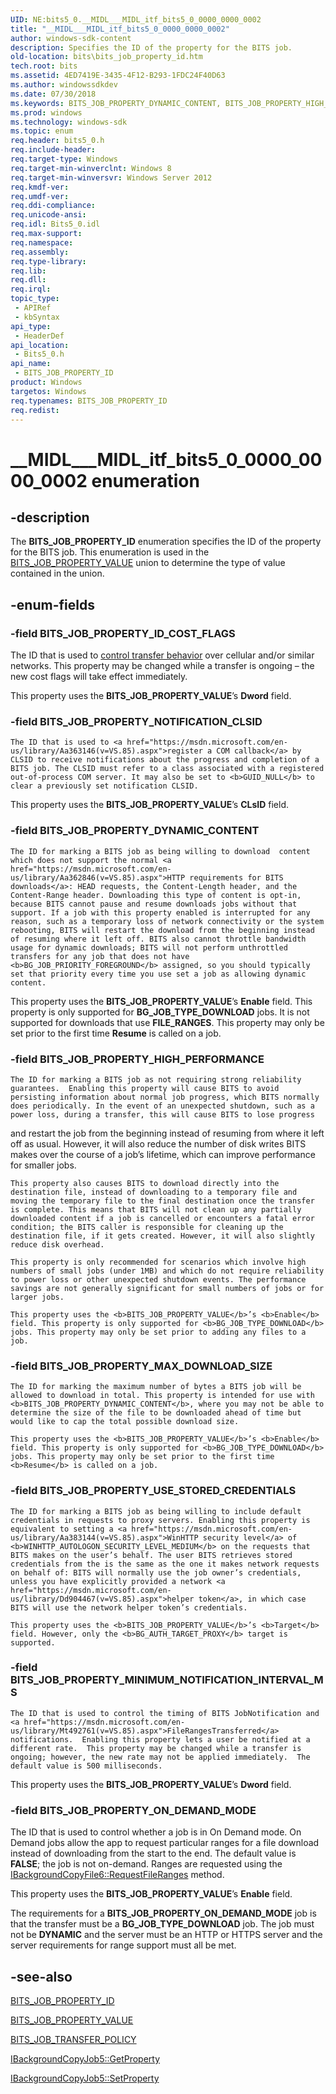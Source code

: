 ```yaml
---
UID: NE:bits5_0.__MIDL___MIDL_itf_bits5_0_0000_0000_0002
title: "__MIDL___MIDL_itf_bits5_0_0000_0000_0002"
author: windows-sdk-content
description: Specifies the ID of the property for the BITS job.
old-location: bits\bits_job_property_id.htm
tech.root: bits
ms.assetid: 4ED7419E-3435-4F12-B293-1FDC24F40D63
ms.author: windowssdkdev
ms.date: 07/30/2018
ms.keywords: BITS_JOB_PROPERTY_DYNAMIC_CONTENT, BITS_JOB_PROPERTY_HIGH_PERFORMANCE, BITS_JOB_PROPERTY_ID, BITS_JOB_PROPERTY_ID enumeration [BITS], BITS_JOB_PROPERTY_ID_COST_FLAGS, BITS_JOB_PROPERTY_MAX_DOWNLOAD_SIZE, BITS_JOB_PROPERTY_MINIMUM_NOTIFICATION_INTERVAL_MS, BITS_JOB_PROPERTY_NOTIFICATION_CLSID, BITS_JOB_PROPERTY_ON_DEMAND_MODE, BITS_JOB_PROPERTY_USE_STORED_CREDENTIALS, __MIDL___MIDL_itf_bits5_0_0000_0000_0002, bits.bits_job_property_id, bits5_0/BITS_JOB_PROPERTY_DYNAMIC_CONTENT, bits5_0/BITS_JOB_PROPERTY_HIGH_PERFORMANCE, bits5_0/BITS_JOB_PROPERTY_ID, bits5_0/BITS_JOB_PROPERTY_ID_COST_FLAGS, bits5_0/BITS_JOB_PROPERTY_MAX_DOWNLOAD_SIZE, bits5_0/BITS_JOB_PROPERTY_MINIMUM_NOTIFICATION_INTERVAL_MS, bits5_0/BITS_JOB_PROPERTY_NOTIFICATION_CLSID, bits5_0/BITS_JOB_PROPERTY_ON_DEMAND_MODE, bits5_0/BITS_JOB_PROPERTY_USE_STORED_CREDENTIALS
ms.prod: windows
ms.technology: windows-sdk
ms.topic: enum
req.header: bits5_0.h
req.include-header: 
req.target-type: Windows
req.target-min-winverclnt: Windows 8
req.target-min-winversvr: Windows Server 2012
req.kmdf-ver: 
req.umdf-ver: 
req.ddi-compliance: 
req.unicode-ansi: 
req.idl: Bits5_0.idl
req.max-support: 
req.namespace: 
req.assembly: 
req.type-library: 
req.lib: 
req.dll: 
req.irql: 
topic_type:
 - APIRef
 - kbSyntax
api_type:
 - HeaderDef
api_location:
 - Bits5_0.h
api_name:
 - BITS_JOB_PROPERTY_ID
product: Windows
targetos: Windows
req.typenames: BITS_JOB_PROPERTY_ID
req.redist: 
---
```


# __MIDL___MIDL_itf_bits5_0_0000_0000_0002 enumeration


## -description


The <b>BITS_JOB_PROPERTY_ID</b> enumeration specifies the 
    ID of the property for the BITS job. This enumeration is used in the 
    <a href="https://msdn.microsoft.com/en-us/library/Hh446784(v=VS.85).aspx">BITS_JOB_PROPERTY_VALUE</a> union to determine the 
    type of value contained in the union.


## -enum-fields




### -field BITS_JOB_PROPERTY_ID_COST_FLAGS

The ID that is used to 
      <a href="https://msdn.microsoft.com/en-us/library/Hh446785(v=VS.85).aspx">control transfer behavior</a> over cellular and/or 
      similar networks. This property may be changed while a transfer is ongoing – the new cost flags will take effect immediately. 


This property uses the <b>BITS_JOB_PROPERTY_VALUE</b>’s <b>Dword</b> field.



### -field BITS_JOB_PROPERTY_NOTIFICATION_CLSID

    The ID that is used to <a href="https://msdn.microsoft.com/en-us/library/Aa363146(v=VS.85).aspx">register a COM callback</a> by CLSID to receive notifications about the progress and completion of a BITS job. The CLSID must refer to a class associated with a registered out-of-process COM server. It may also be set to <b>GUID_NULL</b> to clear a previously set notification CLSID. 


This property uses the <b>BITS_JOB_PROPERTY_VALUE</b>’s <b>CLsID</b> field. 



### -field BITS_JOB_PROPERTY_DYNAMIC_CONTENT

    The ID for marking a BITS job as being willing to download  content which does not support the normal <a href="https://msdn.microsoft.com/en-us/library/Aa362846(v=VS.85).aspx">HTTP requirements for BITS downloads</a>: HEAD requests, the Content-Length header, and the Content-Range header. Downloading this type of content is opt-in, because BITS cannot pause and resume downloads jobs without that support. If a job with this property enabled is interrupted for any reason, such as a temporary loss of network connectivity or the system rebooting, BITS will restart the download from the beginning instead of resuming where it left off. BITS also cannot throttle bandwidth usage for dynamic downloads; BITS will not perform unthrottled transfers for any job that does not have <b>BG_JOB_PRIORITY_FOREGROUND</b> assigned, so you should typically set that priority every time you use set a job as allowing dynamic content. 


This property uses the <b>BITS_JOB_PROPERTY_VALUE</b>’s <b>Enable</b> field. This property is only supported for <b>BG_JOB_TYPE_DOWNLOAD</b> jobs. It is not supported for downloads that use <b>FILE_RANGES</b>. This property may only be set prior to the first time <b>Resume</b> is called on a job.


### -field BITS_JOB_PROPERTY_HIGH_PERFORMANCE

    The ID for marking a BITS job as not requiring strong reliability guarantees.  Enabling this property will cause BITS to avoid persisting information about normal job progress, which BITS normally does periodically. In the event of an unexpected shutdown, such as a power loss, during a transfer, this will cause BITS to lose progress 

and restart the job from the beginning instead of resuming from where it left off as usual. However, it will also reduce the number of disk writes BITS makes over the course of a job’s lifetime, which can improve performance for smaller jobs. 


    This property also causes BITS to download directly into the destination file, instead of downloading to a temporary file and moving the temporary file to the final destination once the transfer is complete. This means that BITS will not clean up any partially downloaded content if a job is cancelled or encounters a fatal error condition; the BITS caller is responsible for cleaning up the destination file, if it gets created. However, it will also slightly reduce disk overhead.

    This property is only recommended for scenarios which involve high numbers of small jobs (under 1MB) and which do not require reliability to power loss or other unexpected shutdown events. The performance savings are not generally significant for small numbers of jobs or for larger jobs.

    This property uses the <b>BITS_JOB_PROPERTY_VALUE</b>’s <b>Enable</b> field. This property is only supported for <b>BG_JOB_TYPE_DOWNLOAD</b> jobs. This property may only be set prior to adding any files to a job.


### -field BITS_JOB_PROPERTY_MAX_DOWNLOAD_SIZE

    The ID for marking the maximum number of bytes a BITS job will be allowed to download in total. This property is intended for use with <b>BITS_JOB_PROPERTY_DYNAMIC_CONTENT</b>, where you may not be able to determine the size of the file to be downloaded ahead of time but would like to cap the total possible download size.

    This property uses the <b>BITS_JOB_PROPERTY_VALUE</b>’s <b>Enable</b> field. This property is only supported for <b>BG_JOB_TYPE_DOWNLOAD</b> jobs. This property may only be set prior to the first time <b>Resume</b> is called on a job.


### -field BITS_JOB_PROPERTY_USE_STORED_CREDENTIALS

    The ID for marking a BITS job as being willing to include default credentials in requests to proxy servers. Enabling this property is equivalent to setting a <a href="https://msdn.microsoft.com/en-us/library/Aa383144(v=VS.85).aspx">WinHTTP security level</a> of <b>WINHTTP_AUTOLOGON_SECURITY_LEVEL_MEDIUM</b> on the requests that BITS makes on the user’s behalf. The user BITS retrieves stored credentials from the is the same as the one it makes network requests on behalf of: BITS will normally use the job owner’s credentials, unless you have explicitly provided a network <a href="https://msdn.microsoft.com/en-us/library/Dd904467(v=VS.85).aspx">helper token</a>, in which case BITS will use the network helper token’s credentials.

    This property uses the <b>BITS_JOB_PROPERTY_VALUE</b>’s <b>Target</b> field. However, only the <b>BG_AUTH_TARGET_PROXY</b> target is supported.


### -field BITS_JOB_PROPERTY_MINIMUM_NOTIFICATION_INTERVAL_MS

    The ID that is used to control the timing of BITS JobNotification and <a href="https://msdn.microsoft.com/en-us/library/Mt492761(v=VS.85).aspx">FileRangesTransferred</a> notifications.  Enabling this property lets a user be notified at a different rate.  This property may be changed while a transfer is ongoing; however, the new rate may not be applied immediately.  The default value is 500 milliseconds.



This property uses the <b>BITS_JOB_PROPERTY_VALUE</b>’s <b>Dword</b> field.



### -field BITS_JOB_PROPERTY_ON_DEMAND_MODE

The ID that is used to control whether a job is in On Demand mode. On Demand jobs allow the app to request particular ranges for a file download instead of downloading from the start to the end. The default value is <b>FALSE</b>; the job is not on-demand. Ranges are requested using the <a href="https://msdn.microsoft.com/en-us/library/Mt492766(v=VS.85).aspx">IBackgroundCopyFile6::RequestFileRanges</a> method.

This property uses the <b>BITS_JOB_PROPERTY_VALUE</b>’s <b>Enable</b> field.   



The requirements for a <b>BITS_JOB_PROPERTY_ON_DEMAND_MODE</b> job is that the transfer must be a  <b>BG_JOB_TYPE_DOWNLOAD</b>  job.  The job must not be <b>DYNAMIC</b> and the server must be an HTTP or HTTPS server and the server requirements for range support must all be met.



## -see-also




<a href="https://msdn.microsoft.com/en-us/library/Hh446783(v=VS.85).aspx">BITS_JOB_PROPERTY_ID</a>



<a href="https://msdn.microsoft.com/en-us/library/Hh446784(v=VS.85).aspx">BITS_JOB_PROPERTY_VALUE</a>



<a href="https://msdn.microsoft.com/en-us/library/Hh446785(v=VS.85).aspx">BITS_JOB_TRANSFER_POLICY</a>



<a href="https://msdn.microsoft.com/en-us/library/Hh446786(v=VS.85).aspx">IBackgroundCopyJob5::GetProperty</a>



<a href="https://msdn.microsoft.com/en-us/library/Hh404135(v=VS.85).aspx">IBackgroundCopyJob5::SetProperty</a>
 

 

